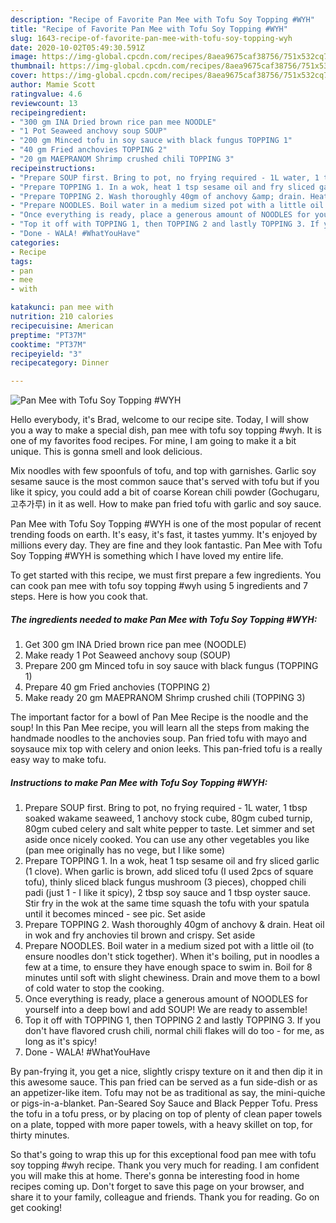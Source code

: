 ```yaml
---
description: "Recipe of Favorite Pan Mee with Tofu Soy Topping #WYH"
title: "Recipe of Favorite Pan Mee with Tofu Soy Topping #WYH"
slug: 1643-recipe-of-favorite-pan-mee-with-tofu-soy-topping-wyh
date: 2020-10-02T05:49:30.591Z
image: https://img-global.cpcdn.com/recipes/8aea9675caf38756/751x532cq70/pan-mee-with-tofu-soy-topping-wyh-recipe-main-photo.jpg
thumbnail: https://img-global.cpcdn.com/recipes/8aea9675caf38756/751x532cq70/pan-mee-with-tofu-soy-topping-wyh-recipe-main-photo.jpg
cover: https://img-global.cpcdn.com/recipes/8aea9675caf38756/751x532cq70/pan-mee-with-tofu-soy-topping-wyh-recipe-main-photo.jpg
author: Mamie Scott
ratingvalue: 4.6
reviewcount: 13
recipeingredient:
- "300 gm INA Dried brown rice pan mee NOODLE"
- "1 Pot Seaweed anchovy soup SOUP"
- "200 gm Minced tofu in soy sauce with black fungus TOPPING 1"
- "40 gm Fried anchovies TOPPING 2"
- "20 gm MAEPRANOM Shrimp crushed chili TOPPING 3"
recipeinstructions:
- "Prepare SOUP first. Bring to pot, no frying required - 1L water, 1 tbsp soaked wakame seaweed, 1 anchovy stock cube, 80gm cubed turnip, 80gm cubed celery and salt white pepper to taste. Let simmer and set aside once nicely cooked. You can use any other vegetables you like (pan mee originally has no vege, but I like some)"
- "Prepare TOPPING 1. In a wok, heat 1 tsp sesame oil and fry sliced garlic (1 clove). When garlic is brown, add sliced tofu (I used 2pcs of square tofu), thinly sliced black fungus mushroom (3 pieces), chopped chili padi (just 1 - I like it spicy), 2 tbsp soy sauce and 1 tbsp oyster sauce. Stir fry in the wok at the same time squash the tofu with your spatula until it becomes minced - see pic. Set aside"
- "Prepare TOPPING 2. Wash thoroughly 40gm of anchovy &amp; drain. Heat oil in wok and fry anchovies til brown and crispy. Set aside"
- "Prepare NOODLES. Boil water in a medium sized pot with a little oil (to ensure noodles don&#39;t stick together). When it&#39;s boiling, put in noodles a few at a time, to ensure they have enough space to swim in. Boil for 8 minutes until soft with slight chewiness. Drain and move them to a bowl of cold water to stop the cooking."
- "Once everything is ready, place a generous amount of NOODLES for yourself into a deep bowl and add SOUP! We are ready to assemble!"
- "Top it off with TOPPING 1, then TOPPING 2 and lastly TOPPING 3. If you don&#39;t have flavored crush chili, normal chili flakes will do too - for me, as long as it&#39;s spicy!"
- "Done - WALA! #WhatYouHave"
categories:
- Recipe
tags:
- pan
- mee
- with

katakunci: pan mee with 
nutrition: 210 calories
recipecuisine: American
preptime: "PT37M"
cooktime: "PT37M"
recipeyield: "3"
recipecategory: Dinner

---
```



![Pan Mee with Tofu Soy Topping #WYH](https://img-global.cpcdn.com/recipes/8aea9675caf38756/751x532cq70/pan-mee-with-tofu-soy-topping-wyh-recipe-main-photo.jpg)

Hello everybody, it's Brad, welcome to our recipe site. Today, I will show you a way to make a special dish, pan mee with tofu soy topping #wyh. It is one of my favorites food recipes. For mine, I am going to make it a bit unique. This is gonna smell and look delicious.

Mix noodles with few spoonfuls of tofu, and top with garnishes. Garlic soy sesame sauce is the most common sauce that&#39;s served with tofu but if you like it spicy, you could add a bit of coarse Korean chili powder (Gochugaru, 고추가루) in it as well. How to make pan fried tofu with garlic and soy sauce.

Pan Mee with Tofu Soy Topping #WYH is one of the most popular of recent trending foods on earth. It's easy, it's fast, it tastes yummy. It's enjoyed by millions every day. They are fine and they look fantastic. Pan Mee with Tofu Soy Topping #WYH is something which I have loved my entire life.


To get started with this recipe, we must first prepare a few ingredients. You can cook pan mee with tofu soy topping #wyh using 5 ingredients and 7 steps. Here is how you cook that.

<!--inarticleads1-->

##### The ingredients needed to make Pan Mee with Tofu Soy Topping #WYH:

1. Get 300 gm INA Dried brown rice pan mee (NOODLE)
1. Make ready 1 Pot Seaweed anchovy soup (SOUP)
1. Prepare 200 gm Minced tofu in soy sauce with black fungus (TOPPING 1)
1. Prepare 40 gm Fried anchovies (TOPPING 2)
1. Make ready 20 gm MAEPRANOM Shrimp crushed chili (TOPPING 3)


The important factor for a bowl of Pan Mee Recipe is the noodle and the soup! In this Pan Mee recipe, you will learn all the steps from making the handmade noodles to the anchovies soup. Pan fried tofu with mayo and soysauce mix top with celery and onion leeks. This pan-fried tofu is a really easy way to make tofu. 

<!--inarticleads2-->

##### Instructions to make Pan Mee with Tofu Soy Topping #WYH:

1. Prepare SOUP first. Bring to pot, no frying required - 1L water, 1 tbsp soaked wakame seaweed, 1 anchovy stock cube, 80gm cubed turnip, 80gm cubed celery and salt white pepper to taste. Let simmer and set aside once nicely cooked. You can use any other vegetables you like (pan mee originally has no vege, but I like some)
1. Prepare TOPPING 1. In a wok, heat 1 tsp sesame oil and fry sliced garlic (1 clove). When garlic is brown, add sliced tofu (I used 2pcs of square tofu), thinly sliced black fungus mushroom (3 pieces), chopped chili padi (just 1 - I like it spicy), 2 tbsp soy sauce and 1 tbsp oyster sauce. Stir fry in the wok at the same time squash the tofu with your spatula until it becomes minced - see pic. Set aside
1. Prepare TOPPING 2. Wash thoroughly 40gm of anchovy &amp; drain. Heat oil in wok and fry anchovies til brown and crispy. Set aside
1. Prepare NOODLES. Boil water in a medium sized pot with a little oil (to ensure noodles don&#39;t stick together). When it&#39;s boiling, put in noodles a few at a time, to ensure they have enough space to swim in. Boil for 8 minutes until soft with slight chewiness. Drain and move them to a bowl of cold water to stop the cooking.
1. Once everything is ready, place a generous amount of NOODLES for yourself into a deep bowl and add SOUP! We are ready to assemble!
1. Top it off with TOPPING 1, then TOPPING 2 and lastly TOPPING 3. If you don&#39;t have flavored crush chili, normal chili flakes will do too - for me, as long as it&#39;s spicy!
1. Done - WALA! #WhatYouHave


By pan-frying it, you get a nice, slightly crispy texture on it and then dip it in this awesome sauce. This pan fried can be served as a fun side-dish or as an appetizer-like item. Tofu may not be as traditional as say, the mini-quiche or pigs-in-a-blanket. Pan-Seared Soy Sauce and Black Pepper Tofu. Press the tofu in a tofu press, or by placing on top of plenty of clean paper towels on a plate, topped with more paper towels, with a heavy skillet on top, for thirty minutes. 

So that's going to wrap this up for this exceptional food pan mee with tofu soy topping #wyh recipe. Thank you very much for reading. I am confident you will make this at home. There's gonna be interesting food in home recipes coming up. Don't forget to save this page on your browser, and share it to your family, colleague and friends. Thank you for reading. Go on get cooking!
